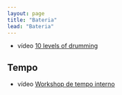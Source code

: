 ```yaml
---
layout: page
title: "Bateria"
lead: "Bateria"
---
```


* <span class="badge badge-primary">vídeo</span> [10 levels of drumming](level/)

## Tempo

* <span class="badge badge-primary">vídeo</span> [Workshop de tempo interno](time/)

